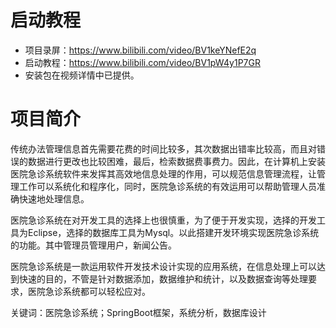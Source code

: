 # 启动教程

- 项目录屏：https://www.bilibili.com/video/BV1keYNefE2q
- 启动教程：https://www.bilibili.com/video/BV1pW4y1P7GR
- 安装包在视频详情中已提供。

# 项目简介
传统办法管理信息首先需要花费的时间比较多，其次数据出错率比较高，而且对错误的数据进行更改也比较困难，最后，检索数据费事费力。因此，在计算机上安装医院急诊系统软件来发挥其高效地信息处理的作用，可以规范信息管理流程，让管理工作可以系统化和程序化，同时，医院急诊系统的有效运用可以帮助管理人员准确快速地处理信息。

医院急诊系统在对开发工具的选择上也很慎重，为了便于开发实现，选择的开发工具为Eclipse，选择的数据库工具为Mysql。以此搭建开发环境实现医院急诊系统的功能。其中管理员管理用户，新闻公告。

医院急诊系统是一款运用软件开发技术设计实现的应用系统，在信息处理上可以达到快速的目的，不管是针对数据添加，数据维护和统计，以及数据查询等处理要求，医院急诊系统都可以轻松应对。

关键词：医院急诊系统；SpringBoot框架，系统分析，数据库设计
